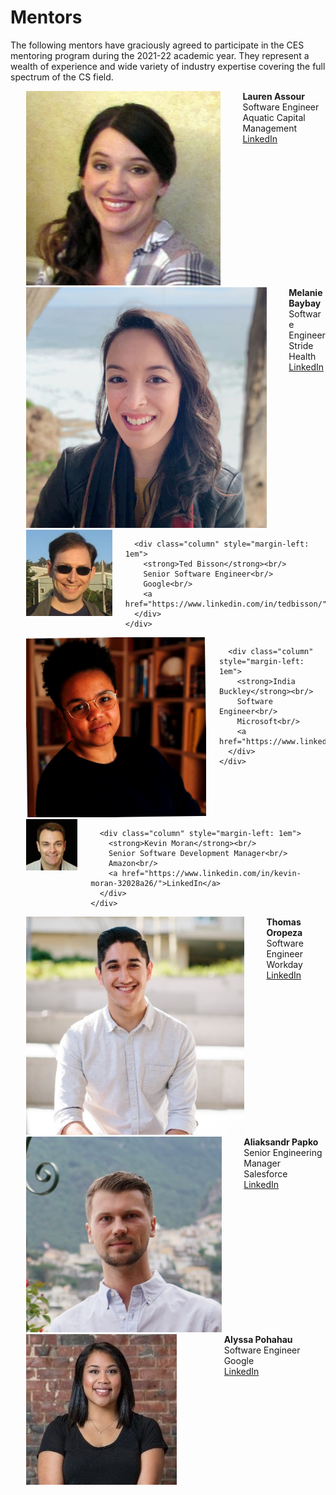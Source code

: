# Mentors

The following mentors have graciously agreed to participate in the CES mentoring program during the 2021-22 academic year. They represent a wealth of experience and wide variety of industry expertise covering the full spectrum of the CS field.

<div style="max-width: 600px; margin-left: 5%">

  <!-- Begin Mentor -->
  <div class="box">
    <div class="columns is-mobile is-variable is-1">
      <div class="column is-narrow">
        <div class="image is-128x128">
          <img class="is-rounded" src="../images/assour.jpg" />
        </div>
      </div>
      <div class="column" style="margin-left: 1em">
        <strong>Lauren Assour</strong><br/>
        Software Engineer<br/>
        Aquatic Capital Management<br/>
        <a href="https://www.linkedin.com/in/lauren-assour-75a3a913/">LinkedIn</a>
      </div>
    </div>
  </div>
  <!-- End Mentor -->

  <!-- Begin Mentor -->
  <div class="box">
    <div class="columns is-mobile is-variable is-1">
      <div class="column is-narrow">
        <div class="image is-128x128">
          <img class="is-rounded" src="../images/baybay.jpg" />
        </div>
      </div>
      <div class="column" style="margin-left: 1em">
        <strong>Melanie Baybay</strong><br/>
        Software Engineer<br/>
        Stride Health<br/>
        <a href="https://www.linkedin.com/in/mbaybay/">LinkedIn</a>
      </div>
    </div>
  </div>
  <!-- End Mentor -->


  <!-- Begin Mentor -->
  <div class="box">
    <div class="columns is-mobile is-variable is-1">
      <div class="column is-narrow">
        <div class="image is-128x128">
          <img class="is-rounded" src="../images/bisson.jpg" />
        </div>
      </div>

      <div class="column" style="margin-left: 1em">
        <strong>Ted Bisson</strong><br/>
        Senior Software Engineer<br/>
        Google<br/>
        <a href="https://www.linkedin.com/in/tedbisson/">LinkedIn</a>
      </div>
    </div>
  </div>
  <!-- End Mentor -->

  <!-- Begin Mentor -->
  <div class="box">
    <div class="columns is-mobile is-variable is-1">
      <div class="column is-narrow">
        <div class="image is-128x128">
          <img class="is-rounded" src="../images/buckley.jpg" />
        </div>
      </div>

      <div class="column" style="margin-left: 1em">
        <strong>India Buckley</strong><br/>
        Software Engineer<br/>
        Microsoft<br/>
        <a href="https://www.linkedin.com/in/ibbecknell/">LinkedIn</a>
      </div>
    </div>
  </div>
  <!-- End Mentor -->

  <!-- Begin Mentor -->
  <div class="box">
    <div class="columns is-mobile is-variable is-1">
      <div class="column is-narrow">
        <div class="image is-128x128">
          <img class="is-rounded" src="../images/moran.jpg" />
        </div>
      </div>

      <div class="column" style="margin-left: 1em">
        <strong>Kevin Moran</strong><br/>
        Senior Software Development Manager<br/>
        Amazon<br/>
        <a href="https://www.linkedin.com/in/kevin-moran-32028a26/">LinkedIn</a>
      </div>
    </div>
  </div>
  <!-- End Mentor -->

  <!-- Begin Mentor -->
  <div class="box">
    <div class="columns is-mobile is-variable is-1">
      <div class="column is-narrow">
        <div class="image is-128x128">
          <img class="is-rounded" src="../images/oropeza.jpg" />
        </div>
      </div>
      <div class="column" style="margin-left: 1em">
        <strong>Thomas Oropeza</strong><br/>
        Software Engineer<br/>
        Workday<br/>
        <a href="https://www.linkedin.com/in/apapko/">LinkedIn</a>
      </div>
    </div>
  </div>
  <!-- End Mentor -->

  <!-- Begin Mentor -->
  <div class="box">
    <div class="columns is-mobile is-variable is-1">
      <div class="column is-narrow">
        <div class="image is-128x128">
          <img class="is-rounded" src="../images/papko.jpg" />
        </div>
      </div>
      <div class="column" style="margin-left: 1em">
        <strong>Aliaksandr Papko</strong><br/>
        Senior Engineering Manager <br/>
        Salesforce<br/>
        <a href="https://www.linkedin.com/in/apapko/">LinkedIn</a>
      </div>
    </div>
  </div>
  <!-- End Mentor -->

  <!-- Begin Mentor -->
  <div class="box">
    <div class="columns is-mobile is-variable is-1">
      <div class="column is-narrow">
        <div class="image is-128x128">
          <img class="is-rounded" src="../images/pohahau.jpg" />
        </div>
      </div>
      <div class="column" style="margin-left: 1em">
        <strong>Alyssa Pohahau</strong><br/>
        Software Engineer<br/>
        Google<br/>
        <a href="https://www.linkedin.com/in/alyssa-pohahau-she-her-hers-1554a440/">LinkedIn</a>
      </div>
    </div>
  </div>
  <!-- End Mentor -->


 </div>

